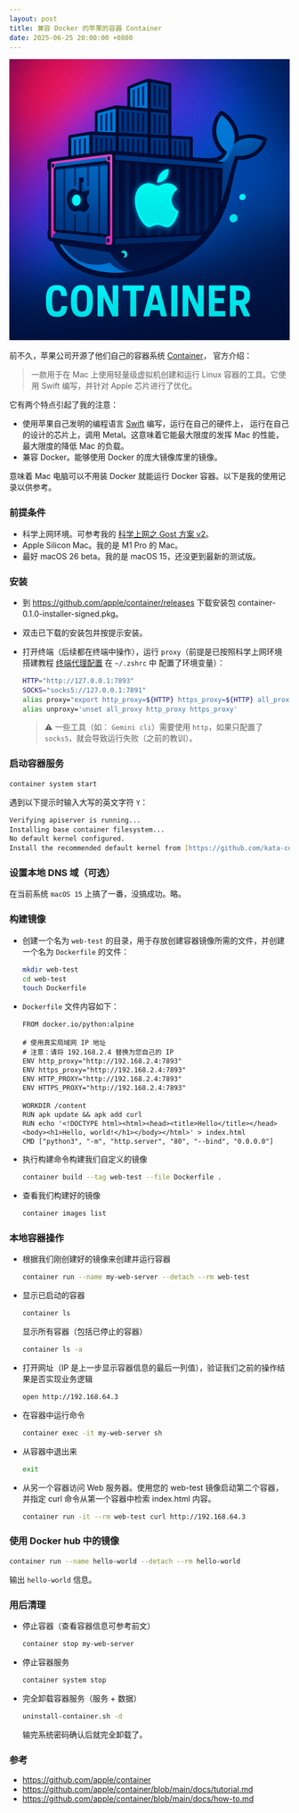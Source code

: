 ```yaml
---
layout: post
title: 兼容 Docker 的苹果的容器 Container
date: 2025-06-25 20:00:00 +0800
---
```


![Apple container image](/assets/images/apple-container01.webp)

前不久，苹果公司开源了他们自己的容器系统 [Container](https://github.com/apple/container?tab=readme-ov-file)，
官方介绍：
> 一款用于在 Mac 上使用轻量级虚拟机创建和运行 Linux 容器的工具。它使用 Swift 编写，并针对 Apple 芯片进行了优化。

它有两个特点引起了我的注意：

- 使用苹果自己发明的编程语言 [Swift](https://www.swift.org) 编写，运行在自己的硬件上，
运行在自己的设计的芯片上，调用 Metal。这意味着它能最大限度的发挥 Mac 的性能，最大限度的降低 Mac
的负载。
- 兼容 Docker。能够使用 Docker 的庞大镜像库里的镜像。

意味着 Mac 电脑可以不用装 Docker 就能运行 Docker 容器。以下是我的使用记录以供参考。

### 前提条件

- 科学上网环境。可参考我的 [科学上网之 Gost 方案 v2](https://meiyingqishi.github.io/科学上网/2023/05/20/科学上网之Gost方案v2.html)。
- Apple Silicon Mac。我的是 M1 Pro 的 Mac。
- 最好 macOS 26 beta。我的是 macOS 15，还没更到最新的测试版。

### 安装

- 到 <https://github.com/apple/container/releases> 下载安装包 container-0.1.0-installer-signed.pkg。
- 双击已下载的安装包并按提示安装。
- 打开终端（后续都在终端中操作），运行 `proxy`（前提是已按照科学上网环境搭建教程 [终端代理配置](https://meiyingqishi.github.io/科学上网/2023/05/20/科学上网之Gost方案v2.html#611-终端代理配置) 在 `~/.zshrc` 中
  配置了环境变量）：

  ```zsh
  HTTP="http://127.0.0.1:7893"
  SOCKS="socks5://127.0.0.1:7891"
  alias proxy="export http_proxy=${HTTP} https_proxy=${HTTP} all_proxy=${SOCKS}"
  alias unproxy='unset all_proxy http_proxy https_proxy'
  ```

  > :warning: 一些工具（如： `Gemini cli`）需要使用 `http`，如果只配置了 `socks5`，就会导致运行失败（之前的教训）。

### 启动容器服务

  ```zsh
  container system start
  ```
  
  遇到以下提示时输入大写的英文字符 `Y`：
  
  ```zsh
  Verifying apiserver is running...
  Installing base container filesystem...
  No default kernel configured.                                                             
  Install the recommended default kernel from [https://github.com/kata-containers/kata-containers/releases/download/3.17.0/kata-static-3.17.0-arm64.tar.xz]? [Y/n]:
  ```

### 设置本地 DNS 域（可选）

在当前系统 `macOS 15` 上搞了一番，没搞成功。略。

### 构建镜像

- 创建一个名为 `web-test` 的目录，用于存放创建容器镜像所需的文件，并创建一个名为 `Dockerfile` 的文件：

  ```zsh
  mkdir web-test
  cd web-test
  touch Dockerfile
  ```

- `Dockerfile` 文件内容如下：

  ```docker
  FROM docker.io/python:alpine

  # 使用真实局域网 IP 地址
  # 注意：请将 192.168.2.4 替换为您自己的 IP
  ENV http_proxy="http://192.168.2.4:7893"
  ENV https_proxy="http://192.168.2.4:7893"
  ENV HTTP_PROXY="http://192.168.2.4:7893"
  ENV HTTPS_PROXY="http://192.168.2.4:7893"

  WORKDIR /content
  RUN apk update && apk add curl
  RUN echo '<!DOCTYPE html><html><head><title>Hello</title></head><body><h1>Hello, world!</h1></body></html>' > index.html
  CMD ["python3", "-m", "http.server", "80", "--bind", "0.0.0.0"]
  ```

- 执行构建命令构建我们自定义的镜像

  ```zsh
  container build --tag web-test --file Dockerfile .
  ```

- 查看我们构建好的镜像

  ```zsh
  container images list
  ```

### 本地容器操作

- 根据我们刚创建好的镜像来创建并运行容器

  ```zsh
  container run --name my-web-server --detach --rm web-test
  ```

- 显示已启动的容器

  ```zsh
  container ls
  ```

  显示所有容器（包括已停止的容器）

  ```zsh
  container ls -a
  ```

- 打开网址（IP 是上一步显示容器信息的最后一列值），验证我们之前的操作结果是否实现业务逻辑

  ```zsh
  open http://192.168.64.3
  ```

- 在容器中运行命令

  ```zsh
  container exec -it my-web-server sh
  ```

- 从容器中退出来

  ```zsh
  exit
  ```

- 从另一个容器访问 Web 服务器。使用您的 web-test 镜像启动第二个容器，并指定 curl 命令从第一个容器中检索 index.html 内容。

  ```zsh
  container run -it --rm web-test curl http://192.168.64.3
  ```

### 使用 Docker hub 中的镜像

```zsh
container run --name hello-world --detach --rm hello-world
```

输出 `hello-world` 信息。

### 用后清理

- 停止容器（查看容器信息可参考前文）

  ```zsh
  container stop my-web-server
  ```

- 停止容器服务

  ```zsh
  container system stop
  ```

- 完全卸载容器服务（服务 + 数据）

  ```zsh
  uninstall-container.sh -d
  ```

  输完系统密码确认后就完全卸载了。

### 参考

- <https://github.com/apple/container>
- <https://github.com/apple/container/blob/main/docs/tutorial.md>
- <https://github.com/apple/container/blob/main/docs/how-to.md>
